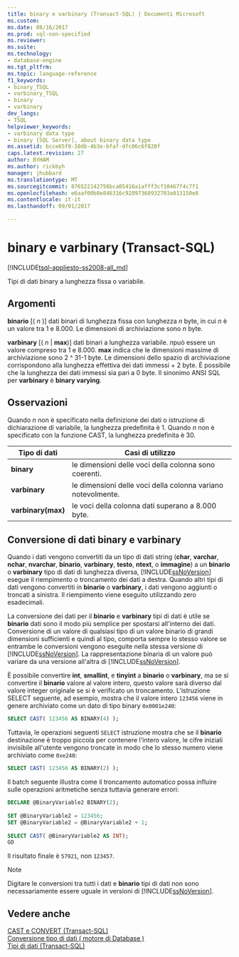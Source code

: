 ```yaml
---
title: binary e varbinary (Transact-SQL) | Documenti Microsoft
ms.custom: 
ms.date: 08/16/2017
ms.prod: sql-non-specified
ms.reviewer: 
ms.suite: 
ms.technology:
- database-engine
ms.tgt_pltfrm: 
ms.topic: language-reference
f1_keywords:
- binary_TSQL
- varbinary_TSQL
- binary
- varbinary
dev_langs:
- TSQL
helpviewer_keywords:
- varbinary data type
- binary [SQL Server], about binary data type
ms.assetid: bcce65f9-10db-4b3e-bfaf-dfc06c6f820f
caps.latest.revision: 27
author: BYHAM
ms.author: rickbyh
manager: jhubbard
ms.translationtype: MT
ms.sourcegitcommit: 876522142756bca05416a1afff3cf10467f4c7f1
ms.openlocfilehash: e6aaf00b8e846316c92897360932703a013150e8
ms.contentlocale: it-it
ms.lasthandoff: 09/01/2017

---
```

# <a name="binary-and-varbinary-transact-sql"></a>binary e varbinary (Transact-SQL)
[!INCLUDE[tsql-appliesto-ss2008-all_md](../../includes/tsql-appliesto-ss2008-all-md.md)]

Tipi di dati binary a lunghezza fissa o variabile.
  
## <a name="arguments"></a>Argomenti  
**binario** [(  *n*  )] dati binari di lunghezza fissa con lunghezza  *n*  byte, in cui  *n*  è un valore tra 1 e 8.000. Le dimensioni di archiviazione sono  *n*  byte.
  
**varbinary** [(  *n*   |  **max**)] dati binari a lunghezza variabile. *n*può essere un valore compreso tra 1 e 8.000. **max** indica che le dimensioni massime di archiviazione sono 2 ^ 31-1 byte. Le dimensioni dello spazio di archiviazione corrispondono alla lunghezza effettiva dei dati immessi + 2 byte. È possibile che la lunghezza dei dati immessi sia pari a 0 byte. Il sinonimo ANSI SQL per **varbinary** è **binary varying**.
  
## <a name="remarks"></a>Osservazioni  
Quando  *n*  non è specificato nella definizione dei dati o istruzione di dichiarazione di variabile, la lunghezza predefinita è 1. Quando  *n*  non è specificato con la funzione CAST, la lunghezza predefinita è 30.

| Tipo di dati | Casi di utilizzo |
| --- | --- |
| **binary** | le dimensioni delle voci della colonna sono coerenti.|
| **varbinary** | le dimensioni delle voci della colonna variano notevolmente.|
| **varbinary(max)** | le voci della colonna dati superano a 8.000 byte.|


## <a name="converting-binary-and-varbinary-data"></a>Conversione di dati binary e varbinary
Quando i dati vengono convertiti da un tipo di dati string (**char**, **varchar**, **nchar**, **nvarchar**, **binario**, **varbinary**, **testo**, **ntext**, o **immagine**) a un **binario** o **varbinary** tipo di dati di lunghezza diversa, [!INCLUDE[ssNoVersion](../../includes/ssnoversion-md.md)] esegue il riempimento o troncamento dei dati a destra. Quando altri tipi di dati vengono convertiti in **binario** o **varbinary**, i dati vengono aggiunti o troncati a sinistra. Il riempimento viene eseguito utilizzando zero esadecimali.
  
La conversione dei dati per il **binario** e **varbinary** tipi di dati è utile se **binario** dati sono il modo più semplice per spostarsi all'interno dei dati. Conversione di un valore di qualsiasi tipo di un valore binario di grandi dimensioni sufficienti e quindi al tipo, comporta sempre lo stesso valore se entrambe le conversioni vengono eseguite nella stessa versione di [!INCLUDE[ssNoVersion](../../includes/ssnoversion-md.md)]. La rappresentazione binaria di un valore può variare da una versione all'altra di [!INCLUDE[ssNoVersion](../../includes/ssnoversion-md.md)].
  
È possibile convertire **int**, **smallint**, e **tinyint** a **binario** o **varbinary**, ma se si convertire il **binario** valore al valore intero, questo valore sarà diverso dal valore integer originale se si è verificato un troncamento. L'istruzione SELECT seguente, ad esempio, mostra che il valore intero `123456` viene in genere archiviato come un dato di tipo binary `0x0001e240`:
  
```sql
SELECT CAST( 123456 AS BINARY(4) );  
```  
  
Tuttavia, le operazioni seguenti `SELECT` istruzione mostra che se il **binario** destinazione è troppo piccola per contenere l'intero valore, le cifre iniziali invisibile all'utente vengono troncate in modo che lo stesso numero viene archiviato come `0xe240`:
  
```sql
SELECT CAST( 123456 AS BINARY(2) );  
```  
  
Il batch seguente illustra come il troncamento automatico possa influire sulle operazioni aritmetiche senza tuttavia generare errori:
  
```sql
DECLARE @BinaryVariable2 BINARY(2);  
  
SET @BinaryVariable2 = 123456;  
SET @BinaryVariable2 = @BinaryVariable2 + 1;  
  
SELECT CAST( @BinaryVariable2 AS INT);  
GO  
```  
  
Il risultato finale è `57921`, non `123457`.
  
> [!NOTE]  
>  Digitare le conversioni tra tutti i dati e **binario** tipi di dati non sono necessariamente essere uguale in versioni di [!INCLUDE[ssNoVersion](../../includes/ssnoversion-md.md)].  
  
## <a name="see-also"></a>Vedere anche
[CAST e CONVERT &#40;Transact-SQL&#41;](../../t-sql/functions/cast-and-convert-transact-sql.md)  
[Conversione tipo di dati &#40; motore di Database &#41;](../../t-sql/data-types/data-type-conversion-database-engine.md)  
[Tipi di dati &#40;Transact-SQL&#41;](../../t-sql/data-types/data-types-transact-sql.md)
  
  

